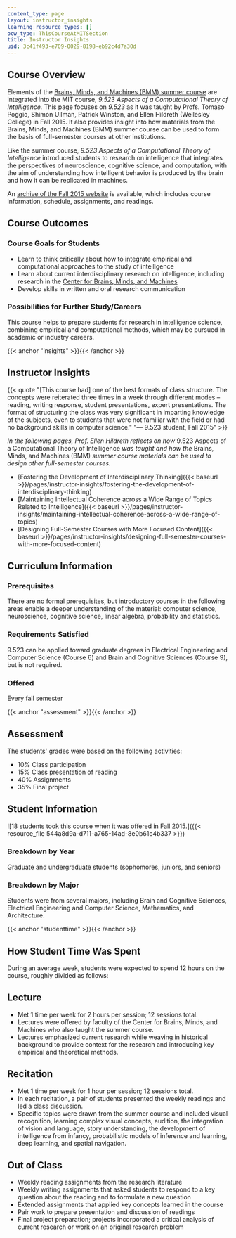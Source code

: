 ```yaml
---
content_type: page
layout: instructor_insights
learning_resource_types: []
ocw_type: ThisCourseAtMITSection
title: Instructor Insights
uid: 3c41f493-e709-0029-8198-eb92c4d7a30d
---
```


Course Overview
---------------

Elements of the [Brains, Minds, and Machines (BMM) summer course](http://cbmm.mit.edu/summer-school) are integrated into the MIT course, _9.523 Aspects of a Computational Theory of Intelligence._ This page focuses on _9.523_ as it was taught by Profs. Tomaso Poggio, Shimon Ullman, Patrick Winston, and Ellen Hildreth (Wellesley College) in Fall 2015. It also provides insight into how materials from the Brains, Minds, and Machines (BMM) summer course can be used to form the basis of full-semester courses at other institutions.

Like the summer course, _9.523_ _Aspects of a Computational Theory of Intelligence_ introduced students to research on intelligence that integrates the perspectives of neuroscience, cognitive science, and computation, with the aim of understanding how intelligent behavior is produced by the brain and how it can be replicated in machines.

An [archive of the Fall 2015 website](http://cs.wellesley.edu/~vision/) is available, which includes course information, schedule, assignments, and readings. 

Course Outcomes
---------------

### Course Goals for Students

*   Learn to think critically about how to integrate empirical and computational approaches to the study of intelligence
*   Learn about current interdisciplinary research on intelligence, including research in the [Center for Brains, Minds, and Machines](http://cbmm.mit.edu)
*   Develop skills in written and oral research communication 

### Possibilities for Further Study/Careers

This course helps to prepare students for research in intelligence science, combining empirical and computational methods, which may be pursued in academic or industry careers.

{{< anchor "insights" >}}{{< /anchor >}}

Instructor Insights
-------------------

{{< quote "[This course had] one of the best formats of class structure. The concepts were reiterated three times in a week through different modes – reading, writing response, student presentations, expert presentations. The format of structuring the class was very significant in imparting knowledge of the subjects, even to students that were not familiar with the field or had no background skills in computer science." "— 9.523 student, Fall 2015" >}}

_In the following pages, Prof. Ellen Hildreth reflects on how_ 9.523 Aspects of a Computational Theory of Intelligence _was taught and how the_ Brains, Minds, and Machines (BMM) _summer course materials can be used to design other full-semester courses._

*   [Fostering the Development of Interdisciplinary Thinking]({{< baseurl >}}/pages/instructor-insights/fostering-the-development-of-interdisciplinary-thinking)
*   [Maintaining Intellectual Coherence across a Wide Range of Topics Related to Intelligence]({{< baseurl >}}/pages/instructor-insights/maintaining-intellectual-coherence-across-a-wide-range-of-topics)
*   [Designing Full-Semester Courses with More Focused Content]({{< baseurl >}}/pages/instructor-insights/designing-full-semester-courses-with-more-focused-content)

Curriculum Information
----------------------

### Prerequisites

There are no formal prerequisites, but introductory courses in the following areas enable a deeper understanding of the material: computer science, neuroscience, cognitive science, linear algebra, probability and statistics.

### Requirements Satisfied

9.523 can be applied toward graduate degrees in Electrical Engineering and Computer Science (Course 6) and Brain and Cognitive Sciences (Course 9), but is not required.

### Offered

Every fall semester

{{< anchor "assessment" >}}{{< /anchor >}}

Assessment
----------

The students' grades were based on the following activities:

- 10% Class participation
- 15% Class presentation of reading
- 40% Assignments
- 35% Final project

Student Information
-------------------

![18 students took this course when it was offered in Fall 2015.]({{< resource_file 544a8d9a-d711-a765-14ad-8e0b61c4b337 >}})

### Breakdown by Year

Graduate and undergraduate students (sophomores, juniors, and seniors)

### Breakdown by Major

Students were from several majors, including Brain and Cognitive Sciences, Electrical Engineering and Computer Science, Mathematics, and Architecture.

{{< anchor "studenttime" >}}{{< /anchor >}}

How Student Time Was Spent
--------------------------

During an average week, students were expected to spend 12 hours on the course, roughly divided as follows:

Lecture
-------

*   Met 1 time per week for 2 hours per session; 12 sessions total.
*   Lectures were offered by faculty of the Center for Brains, Minds, and Machines who also taught the summer course.
*   Lectures emphasized current research while weaving in historical background to provide context for the research and introducing key empirical and theoretical methods.

Recitation
----------

*   Met 1 time per week for 1 hour per session; 12 sessions total.
*   In each recitation, a pair of students presented the weekly readings and led a class discussion.
*   Specific topics were drawn from the summer course and included visual recognition, learning complex visual concepts, audition, the integration of vision and language, story understanding, the development of intelligence from infancy, probabilistic models of inference and learning, deep learning, and spatial navigation.

Out of Class
------------

*   Weekly reading assignments from the research literature
*   Weekly writing assignments that asked students to respond to a key question about the reading and to formulate a new question
*   Extended assignments that applied key concepts learned in the course
*   Pair work to prepare presentation and discussion of readings
*   Final project preparation; projects incorporated a critical analysis of current research or work on an original research problem